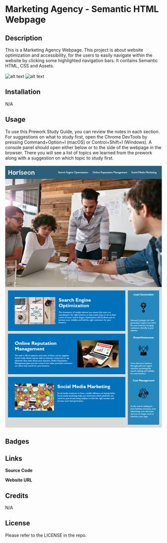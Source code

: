 # Marketing Agency - Semantic HTML Webpage

## Description

This is a Marketing Agency Webpage. This project is about website optimization and accessibility, for the users to easily navigate within the website by clicking some highlighted navigation bars. It contains Semantic HTML, CSS and Assets.
<br><br>
![alt text](https://img.shields.io/badge/HTML5-E34F26?style=for-the-badge&logo=html5&logoColor=white)
![alt text](https://img.shields.io/badge/CSS3-1572B6?style=for-the-badge&logo=css3&logoColor=white)

## Installation

N/A

## Usage

To use this Prework Study Guide, you can review the notes in each section. For suggestions on what to study first, open the Chrome DevTools by pressing Command+Option+I (macOS) or Control+Shift+I (Windows). A console panel should open either below or to the side of the webpage in the browser. There you will see a list of topics we learned from the prework along with a suggestion on which topic to study first.
<br><br>
![alt text](assets/images/screenshot.png)

## Badges



## Links

<b>Source Code</b>


<b>Website URL</b>


## Credits

N/A

## License

Please refer to the LICENSE in the repo.
